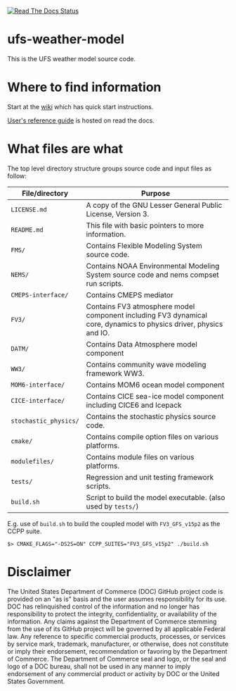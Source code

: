[![Read The Docs Status](https://readthedocs.org/projects/ufs-weather-model/badge/?badge=latest)](http://ufs-weather-model.readthedocs.io/)

# ufs-weather-model

This is the UFS weather model source code.

# Where to find information

Start at the [wiki](https://github.com/ufs-community/ufs-weather-model/wiki) which has quick start instructions.

[User's reference guide](http://ufs-weather-model.readthedocs.io/) is hosted on read the docs.

# What files are what

The top level directory structure groups source code and input files as follow:

| File/directory            | Purpose |
| --------------            | ------- |
| ```LICENSE.md```          | A copy of the GNU Lesser General Public License, Version 3. |
| ```README.md```           | This file with basic pointers to more information. |
| ```FMS/```                | Contains Flexible Modeling System source code. |
| ```NEMS/```               | Contains NOAA Environmental Modeling System source code and nems compset run scripts. |
| ```CMEPS-interface/```    | Contains CMEPS mediator |
| ```FV3/```                | Contains FV3 atmosphere model component including FV3 dynamical core, dynamics to physics driver, physics and IO. |
| ```DATM/```               | Contains Data Atmosphere model component |
| ```WW3/```                | Contains community wave modeling framework WW3. |
| ```MOM6-interface/```     | Contains MOM6 ocean model component |
| ```CICE-interface/```     | Contains CICE sea-ice model component including CICE6 and Icepack |
| ```stochastic_physics/``` | Contains the stochastic physics source code. |
| ```cmake/```              | Contains compile option files on various platforms. |
| ```modulefiles/```        | Contains module files on various platforms. |
| ```tests/```              | Regression and unit testing framework scripts. |
| ```build.sh```            | Script to build the model executable. (also used by `tests/`) |

E.g. use of `build.sh` to build the coupled model with `FV3_GFS_v15p2` as the CCPP suite.
```
$> CMAKE_FLAGS="-DS2S=ON" CCPP_SUITES="FV3_GFS_v15p2" ./build.sh
```

# Disclaimer

The United States Department of Commerce (DOC) GitHub project code is provided
on an "as is" basis and the user assumes responsibility for its use. DOC has
relinquished control of the information and no longer has responsibility to
protect the integrity, confidentiality, or availability of the information. Any
claims against the Department of Commerce stemming from the use of its GitHub
project will be governed by all applicable Federal law. Any reference to
specific commercial products, processes, or services by service mark,
trademark, manufacturer, or otherwise, does not constitute or imply their
endorsement, recommendation or favoring by the Department of Commerce. The
Department of Commerce seal and logo, or the seal and logo of a DOC bureau,
shall not be used in any manner to imply endorsement of any commercial product
or activity by DOC or the United States Government.
